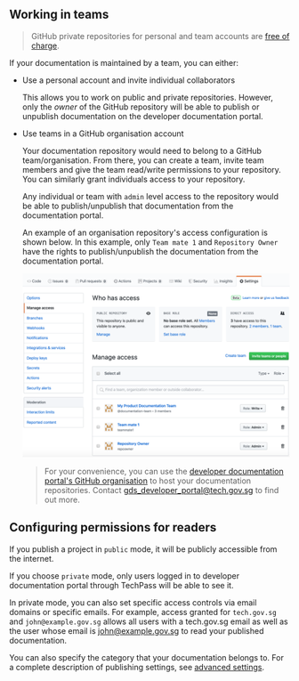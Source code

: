 ## Working in teams

> GitHub private repositories for personal and team accounts are [free of charge](https://github.com/pricing).

If your documentation is maintained by a team, you can either:

- Use a personal account and invite individual collaborators

  This allows you to work on public and private repositories. However, only the _owner_ of the GitHub repository will be able to publish
  or unpublish documentation on the developer documentation portal.

- Use teams in a GitHub organisation account

  Your documentation repository would need to belong to a GitHub team/organisation. From there, you can create a team, invite team members and give the team
  read/write permissions to your repository. You can similarly grant individuals access to your repository.

  Any individual or team with `admin` level access to the repository would be able to publish/unpublish that documentation from the documentation portal.

  An example of an organisation repository's access configuration is shown below. In this example, only `Team mate 1` and `Repository Owner` have the rights to publish/unpublish the documentation from the documentation portal.

  ![GitHub organization repository access management screenshot](../assets/github_org_repo_access.png)

  > For your convenience, you can use the [developer documentation portal's GitHub organisation](https://github.com/Documentation-Portal) to host your documentation repositories.
  > Contact gds_developer_portal@tech.gov.sg to find out more.

## Configuring permissions for readers

If you publish a project in `public` mode, it will be publicly accessible from the internet.

If you choose `private` mode, only users logged in to developer documentation portal through TechPass will be able to see it. 

In private mode, you can also set specific access controls via email domains or specific emails. For example, access granted for `tech.gov.sg` and `john@example.gov.sg` allows all users with a tech.gov.sg email as well as the user whose email is john@example.gov.sg to read your published documentation.

You can also specify the category that your documentation belongs to. For a complete description of publishing settings, see [advanced settings](advanced/publish-settings).
